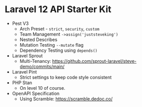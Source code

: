 # Laravel 12 API Starter Kit

- Pest V3
  - Arch Preset - `strict`, `security`, `custom`
  - Team Management `->assign('juststeveking')`
  - Nested Describes
  - Mutation Testing `--mutate` flag
  - Dependency Testing using `depends()`
- Laravel Sprout
  - Multi-Tenancy: https://github.com/sprout-laravel/steve-demo/commits/main/
- Laravel Pint
  - Strict settings to keep code style consistent
- PHP Stan
  - On level 10 of course.
- OpenAPI Specification
  - Using Scramble: https://scramble.dedoc.co/
